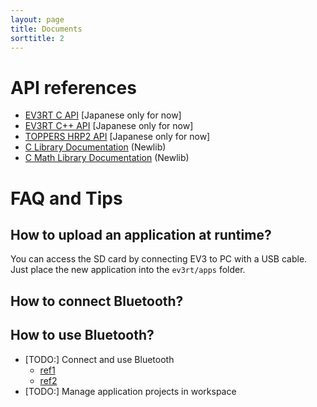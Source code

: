 ```yaml
---
layout: page
title: Documents
sorttitle: 2
---
```


# API references

* [EV3RT C API](http://www.toppers.jp/ev3pf/EV3RT_C_API_Reference/) [Japanese only for now]
* [EV3RT C++ API](http://www.toppers.jp/ev3pf/EV3RT_CXX_API_Reference/) [Japanese only for now]
* [TOPPERS HRP2 API](https://www.toppers.jp/docs/tech/ngki_spec-171.pdf) [Japanese only for now]
* [C Library Documentation](https://sourceware.org/newlib/libc.html) (Newlib)
* [C Math Library Documentation](https://sourceware.org/newlib/libm.html) (Newlib)

# FAQ and Tips

## How to upload an application at runtime?

You can access the SD card by connecting EV3 to PC with a USB cable. Just place the new application into the `ev3rt/apps` folder.

## How to connect Bluetooth?

## How to use Bluetooth?

* [TODO:] Connect and use Bluetooth
  - [ref1](http://dev.toppers.jp/trac_user/ev3pf/wiki/DevEnv#開発環境構築のマニュアル)
  - [ref2](http://dev.toppers.jp/trac_user/ev3pf/wiki/UserManual#ユーザマニュアルアプリケーション開発者向け)
* [TODO:] Manage application projects in workspace

